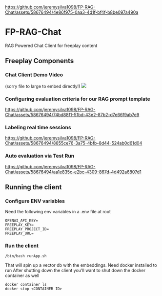 
https://github.com/jeremysilva1098/FP-RAG-Chat/assets/58676494/4e86f975-0aa3-4d1f-bf4f-b8be097a490a
# FP-RAG-Chat
RAG Powered Chat Client for freeplay content

## Freeplay Components
### Chat Client Demo Video
(sorry file to large to embed directly!)
[![](https://markdown-videos-api.jorgenkh.no/youtube/oQNFPXezXdY)](https://youtu.be/oQNFPXezXdY)

### Configuring evaluation criteria for our RAG prompt template
https://github.com/jeremysilva1098/FP-RAG-Chat/assets/58676494/74bd88f1-51bd-43e2-87b2-d7e66f9ab7e9

### Labeling real time sessions
https://github.com/jeremysilva1098/FP-RAG-Chat/assets/58676494/8855ce76-3a75-4bfb-8d44-524ab0d61d04

### Auto evaluation via Test Run
https://github.com/jeremysilva1098/FP-RAG-Chat/assets/58676494/aa1e835c-e2bc-4309-867d-4d492a6807d1

## Running the client
### Configure ENV variables
Need the following env variables in a .env file at root
```
OPENAI_API_KEY=
FREEPLAY_KEY=
FREEPLAY_PROJECT_ID=
FREEPLAY_URL=
```

### Run the client
```
/bin/bash runApp.sh
```
That will spin up a vector db with the embeddings.
Need docker installed to run
After shutting down the client you'll want to shut down the docker container as well
```
docker container ls
docker stop <CONTAINER ID>
```
